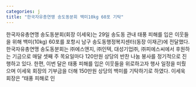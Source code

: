 ```yaml
---
categories: j
title: "한국자유총연맹 송도동분회 백미10kg 60포 기탁"
---
```

한국자유총연맹 송도동분회(회장 이세욱)는 29일 송도동 관내 태풍 피해를 입은 이웃들을 위해 백미(10kg) 60포를 포항시 남구 송도동행정복지센터(동장 이재곤)에 전달했다. 한국자유총연맹 송도동분회는 ㈜에스앤지, ㈜인텍, 대성기업㈜, ㈜피에스씨에서 후원하는 기금으로 매달 셋째 주 목요일마다 120만원 상당의 반찬 나눔 봉사를 정기적으로 진행하고 있다. 한편, 이번 달은 태풍 피해를 입은 이웃들을 위로하고자 행사 일정을 미뤘으며 이세욱 회장의 기부금을 더해 150만원 상당의 백미를 기탁하기로 하였다. 이세욱 회장은 “태풍 피해로 인
